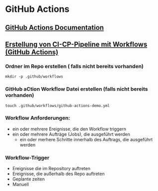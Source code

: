 # GitHub Actions

## [GitHub Actions Documentation](https://docs.github.com/de/actions)

## [Erstellung von CI-CP-Pipeline mit Workflows (GitHub Actions)](https://docs.github.com/de/actions/get-started/quickstart#creating-your-first-workflow)

### Ordner im Repo erstellen ( falls nicht bereits vorhanden)

```shell
mkdir -p .github/workflows
```

### GitHub aCtion Workflow Datei erstellen (falls nicht bereits vorhanden)
```shell 
touch .github/workflows/github-actions-demo.yml
```


### Workflow Anforderungen:

- ein oder mehrere Ereignisse, die den Workflow triggern
- ein oder mehrere Aufträge (Jobs), die ausgeführt werden
  - ein oder merhere Schritte innerhalb des Auftrags, die ausgeführt werden 

### Workflow-Trigger 

- Ereignisse die im Repository auftreten
- Ereignisse, die außerhalb des Repo auftreten
- Geplante zeiten
- Manuell